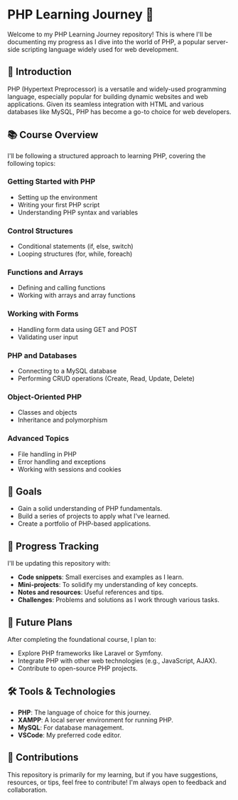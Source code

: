 # PHP Learning Journey 🚀

Welcome to my PHP Learning Journey repository! This is where I'll be documenting my progress as I dive into the world of PHP, a popular server-side scripting language widely used for web development.

## 🌟 Introduction

PHP (Hypertext Preprocessor) is a versatile and widely-used programming language, especially popular for building dynamic websites and web applications. Given its seamless integration with HTML and various databases like MySQL, PHP has become a go-to choice for web developers.

## 📚 Course Overview

I'll be following a structured approach to learning PHP, covering the following topics:

### Getting Started with PHP
- Setting up the environment
- Writing your first PHP script
- Understanding PHP syntax and variables

### Control Structures
- Conditional statements (if, else, switch)
- Looping structures (for, while, foreach)

### Functions and Arrays
- Defining and calling functions
- Working with arrays and array functions

### Working with Forms
- Handling form data using GET and POST
- Validating user input

### PHP and Databases
- Connecting to a MySQL database
- Performing CRUD operations (Create, Read, Update, Delete)

### Object-Oriented PHP
- Classes and objects
- Inheritance and polymorphism

### Advanced Topics
- File handling in PHP
- Error handling and exceptions
- Working with sessions and cookies

## 🎯 Goals
- Gain a solid understanding of PHP fundamentals.
- Build a series of projects to apply what I've learned.
- Create a portfolio of PHP-based applications.

## 🌱 Progress Tracking

I'll be updating this repository with:

- **Code snippets**: Small exercises and examples as I learn.
- **Mini-projects**: To solidify my understanding of key concepts.
- **Notes and resources**: Useful references and tips.
- **Challenges**: Problems and solutions as I work through various tasks.

## 🚀 Future Plans

After completing the foundational course, I plan to:

- Explore PHP frameworks like Laravel or Symfony.
- Integrate PHP with other web technologies (e.g., JavaScript, AJAX).
- Contribute to open-source PHP projects.

## 🛠 Tools & Technologies
- **PHP**: The language of choice for this journey.
- **XAMPP**: A local server environment for running PHP.
- **MySQL**: For database management.
- **VSCode**: My preferred code editor.

## 🤝 Contributions

This repository is primarily for my learning, but if you have suggestions, resources, or tips, feel free to contribute! I'm always open to feedback and collaboration.
